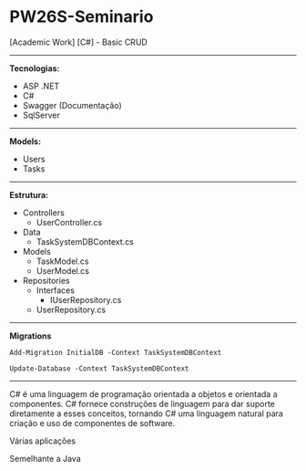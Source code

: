 # PW26S-Seminario

[Academic Work] [C#] - Basic CRUD

---

**Tecnologias:**

- ASP .NET
- C#
- Swagger (Documentação)
- SqlServer

---

**Models:**

- Users
- Tasks

---

**Estrutura:**

- Controllers
  - UserController.cs
- Data
  - TaskSystemDBContext.cs
- Models
  - TaskModel.cs
  - UserModel.cs
- Repositories
  - Interfaces
    - IUserRepository.cs
  - UserRepository.cs

---

**Migrations**

` Add-Migration InitialDB -Context TaskSystemDBContext `

`Update-Database -Context TaskSystemDBContext`

---
C# é uma linguagem de programação orientada a objetos e orientada a componentes. C# fornece construções de linguagem para dar suporte diretamente a esses conceitos, tornando C# uma linguagem natural para criação e uso de componentes de software.

Várias aplicações

Semelhante a Java
